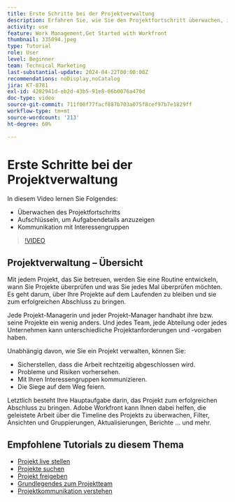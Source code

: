 ```yaml
---
title: Erste Schritte bei der Projektverwaltung
description: Erfahren Sie, wie Sie den Projektfortschritt überwachen, im Drilldown-Verfahren Aufgabendetails anzeigen und mit Interessenträgern kommunizieren können.
activity: use
feature: Work Management,Get Started with Workfront
thumbnail: 335094.jpeg
type: Tutorial
role: User
level: Beginner
team: Technical Marketing
last-substantial-update: 2024-04-22T00:00:00Z
recommendations: noDisplay,noCatalog
jira: KT-8781
exl-id: 4202941d-eb2d-43b5-91e8-06b0076a470d
doc-type: video
source-git-commit: 711f00f77facf887b703a075f8cef97b7e1829ff
workflow-type: tm+mt
source-wordcount: '213'
ht-degree: 60%

---
```


# Erste Schritte bei der Projektverwaltung

In diesem Video lernen Sie Folgendes:

* Überwachen des Projektfortschritts
* Aufschlüsseln, um Aufgabendetails anzuzeigen
* Kommunikation mit Interessengruppen

>[!VIDEO](https://video.tv.adobe.com/v/335094/?quality=12&learn=on)

## Projektverwaltung – Übersicht

Mit jedem Projekt, das Sie betreuen, werden Sie eine Routine entwickeln, wann Sie Projekte überprüfen und was Sie jedes Mal überprüfen möchten. Es geht darum, über Ihre Projekte auf dem Laufenden zu bleiben und sie zum erfolgreichen Abschluss zu bringen.

Jede Projekt-Managerin und jeder Projekt-Manager handhabt ihre bzw. seine Projekte ein wenig anders. Und jedes Team, jede Abteilung oder jedes Unternehmen kann unterschiedliche Projektanforderungen und -vorgaben haben.

Unabhängig davon, wie Sie ein Projekt verwalten, können Sie:

* Sicherstellen, dass die Arbeit rechtzeitig abgeschlossen wird.
* Probleme und Risiken vorhersehen.
* Mit Ihren Interessengruppen kommunizieren.
* Die Siege auf dem Weg feiern.

Letztlich besteht Ihre Hauptaufgabe darin, das Projekt zum erfolgreichen Abschluss zu bringen. Adobe Workfront kann Ihnen dabei helfen, die geleistete Arbeit über die Timeline des Projekts zu überwachen, Filter, Ansichten und Gruppierungen, Aktualisierungen, Berichte ... und mehr.

<!---
learn more urls
3 universal principles of project management
What is a project manager?
Project management knowledge areas
9 best practices for effective project management
10 work management problems and how to solve them
--->

## Empfohlene Tutorials zu diesem Thema

* [Projekt live stellen](https://experienceleague.adobe.com/en/docs/workfront-learn/tutorials-workfront/manage-work/projects/take-a-project-live.md)
* [Projekte suchen](https://experienceleague.adobe.com/en/docs/workfront-learn/tutorials-workfront/manage-work/projects/find-projects.md)
* [Projekt freigeben](https://experienceleague.adobe.com/en/docs/workfront-learn/tutorials-workfront/manage-work/projects/share-a-project.md)
* [Grundlegendes zum Projektteam](https://experienceleague.adobe.com/en/docs/workfront-learn/tutorials-workfront/manage-work/projects/understand-the-project-team.md)
* [Projektkommunikation verstehen](https://experienceleague.adobe.com/en/docs/workfront-learn/tutorials-workfront/manage-work/projects/understand-project-communication.md)
